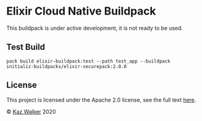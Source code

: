 # Elixir Cloud Native Buildpack

This buildpack is under active development, it is not ready to be used.

## Test Build

```shell
pack build elixir-buildpack:test --path test_app --buildpack initializ-buildpacks/elixir-securepack:2.0.0
```

## License

This project is licensed under the Apache 2.0 license, see the full text [here](LICENSE).

&copy; [Kaz Walker](https://github.com/KazW) 2020
